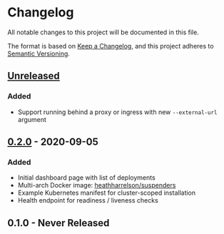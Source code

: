 # Changelog

All notable changes to this project will be documented in this file.

The format is based on [Keep a Changelog](https://keepachangelog.com/en/1.0.0/),
and this project adheres to [Semantic Versioning](https://semver.org/spec/v2.0.0.html).

## [Unreleased]

### Added

- Support running behind a proxy or ingress with new `--external-url` argument

## [0.2.0] - 2020-09-05

### Added

- Initial dashboard page with list of deployments
- Multi-arch Docker image: [heathharrelson/suspenders](https://hub.docker.com/r/heathharrelson/suspenders)
- Example Kubernetes manifest for cluster-scoped installation
- Health endpoint for readiness / liveness checks

## 0.1.0 - Never Released

[Unreleased]: https://github.com/heathharrelson/suspenders/compare/v0.2.0...Head
[0.2.0]: https://github.com/heathharrelson/suspenders/releases/tag/v0.2.0